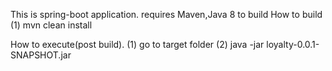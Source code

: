 This is spring-boot application. requires Maven,Java 8 to build
How to build
(1) mvn clean install

How to execute(post build).
(1) go to target folder
(2) java -jar loyalty-0.0.1-SNAPSHOT.jar 
